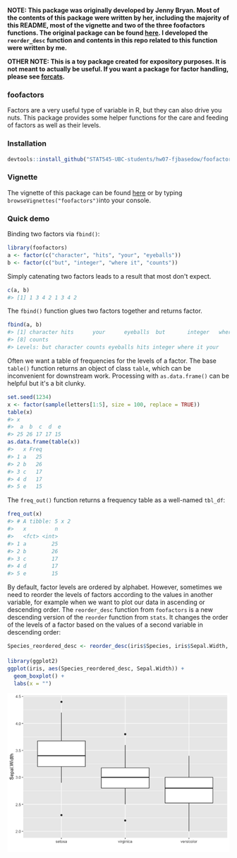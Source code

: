 <!-- README.md is generated from README.Rmd. Please edit that file -->
**NOTE: This package was originally developed by Jenny Bryan. Most of the contents of this package were written by her, including the majority of this README, most of the vignette and two of the three foofactors functions. The original package can be found [here](https://github.com/jennybc/foofactors). I developed the `reorder_desc` function and contents in this repo related to this function were written by me.**

**OTHER NOTE: This is a toy package created for expository purposes. It is not meant to actually be useful. If you want a package for factor handling, please see [forcats](https://cran.r-project.org/package=forcats).**

### foofactors

Factors are a very useful type of variable in R, but they can also drive you nuts. This package provides some helper functions for the care and feeding of factors as well as their levels.

### Installation

``` r
devtools::install_github("STAT545-UBC-students/hw07-fjbasedow/foofactors-master")
```

### Vignette

The vignette of this package can be found [here](https://rpubs.com/fjbasedow/440261) or by typing `browseVignettes("foofactors")`into your console.

### Quick demo

Binding two factors via `fbind()`:

``` r
library(foofactors)
a <- factor(c("character", "hits", "your", "eyeballs"))
b <- factor(c("but", "integer", "where it", "counts"))
```

Simply catenating two factors leads to a result that most don't expect.

``` r
c(a, b)
#> [1] 1 3 4 2 1 3 4 2
```

The `fbind()` function glues two factors together and returns factor.

``` r
fbind(a, b)
#> [1] character hits      your      eyeballs  but       integer   where it 
#> [8] counts   
#> Levels: but character counts eyeballs hits integer where it your
```

Often we want a table of frequencies for the levels of a factor. The base `table()` function returns an object of class `table`, which can be inconvenient for downstream work. Processing with `as.data.frame()` can be helpful but it's a bit clunky.

``` r
set.seed(1234)
x <- factor(sample(letters[1:5], size = 100, replace = TRUE))
table(x)
#> x
#>  a  b  c  d  e 
#> 25 26 17 17 15
as.data.frame(table(x))
#>   x Freq
#> 1 a   25
#> 2 b   26
#> 3 c   17
#> 4 d   17
#> 5 e   15
```

The `freq_out()` function returns a frequency table as a well-named `tbl_df`:

``` r
freq_out(x)
#> # A tibble: 5 x 2
#>   x         n
#>   <fct> <int>
#> 1 a        25
#> 2 b        26
#> 3 c        17
#> 4 d        17
#> 5 e        15
```

By default, factor levels are ordered by alphabet. However, sometimes we need to reorder the levels of factors according to the values in another variable, for example when we want to plot our data in ascending or descending order. The `reorder_desc` function from `foofactors` is a new descending version of the `reorder` function from `stats`. It changes the order of the levels of a factor based on the values of a second variable in descending order:

``` r
Species_reordered_desc <- reorder_desc(iris$Species, iris$Sepal.Width, median)

library(ggplot2)
ggplot(iris, aes(Species_reordered_desc, Sepal.Width)) + 
  geom_boxplot() +
  labs(x = "")
```

![](README-unnamed-chunk-7-1.png)
